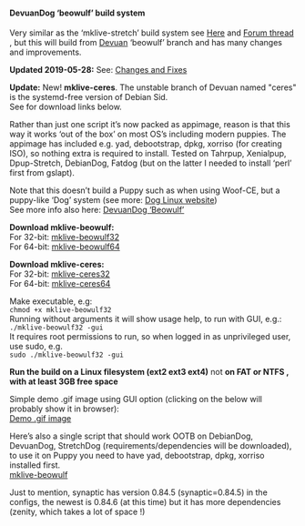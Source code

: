 #### DevuanDog ‘beowulf’ build system

Very similar as the ‘mklive-stretch’ build system see [Here](https://github.com/DebianDog/MakeLive/blob/gh-pages/README-Stretch.md) and [Forum thread](http://murga-linux.com/puppy/viewtopic.php?t=111199) , but this will build from [Devuan](https://devuan.org/) ‘beowulf’ branch and has many changes and improvements.

**Updated 2019-05-28:** See: [Changes and Fixes](http://murga-linux.com/puppy/viewtopic.php?p=1027840#1027840)     

**Update:** New! **mklive-ceres**. The unstable branch of Devuan named "ceres" is the systemd-free version of Debian Sid.   
See for download links below.  

Rather than just one script it’s now packed as appimage, reason is that this way it works ‘out of the box’ on most OS’s including modern puppies. The appimage has included e.g. yad, debootstrap, dpkg, xorriso (for creating ISO), so nothing extra is required to install. Tested on Tahrpup, Xenialpup, Dpup-Stretch, DebianDog, Fatdog (but on the latter I needed to install ‘perl’ first from gslapt).

Note that this doesn’t build a Puppy such as when using Woof-CE, but a puppy-like ‘Dog’ system (see more: [Dog Linux website](https://debiandog.github.io/doglinux/))  
See more info also here: [DevuanDog ‘Beowulf’](http://murga-linux.com/puppy/viewtopic.php?t=115124)

**Download mklive-beowulf:**  
For 32-bit: [mklive-beowulf32](https://debiandog.github.io/MakeLive/mklive-beowulf32)  
For 64-bit: [mklive-beowulf64](https://debiandog.github.io/MakeLive/mklive-beowulf64)   
  
**Download mklive-ceres:**    
For 32-bit: [mklive-ceres32](https://debiandog.github.io/MakeLive/mklive-ceres32)  
For 64-bit: [mklive-ceres64](https://debiandog.github.io/MakeLive/mklive-ceres64)


Make executable, e.g:  
`chmod +x mklive-beowulf32`  
Running without arguments it will show usage help, to run with GUI, e.g.:  
`./mklive-beowulf32 -gui`  
It requires root permissions to run, so when logged in as unprivileged user, use sudo, e.g.  
`sudo ./mklive-beowulf32 -gui`  

**Run the build on a Linux filesystem (ext2 ext3 ext4)** not **on FAT or NTFS , with at least 3GB free space**

Simple demo .gif image using GUI option (clicking on the below will probably show it in browser):  
[Demo .gif image](https://debiandog.github.io/MakeLive/build-beowulf-demo.gif)

Here’s also a single script that should work OOTB on DebianDog, DevuanDog, StretchDog (requirements/dependencies will be downloaded), to use it on Puppy you need to have yad, debootstrap, dpkg, xorriso installed first.  
[mklive-beowulf](https://debiandog.github.io/MakeLive/mklive-beowulf)

Just to mention, synaptic has version 0.84.5 (synaptic=0.84.5) in the configs, the newest is 0.84.6 (at this time) but it has more dependencies (zenity, which takes a lot of space !)